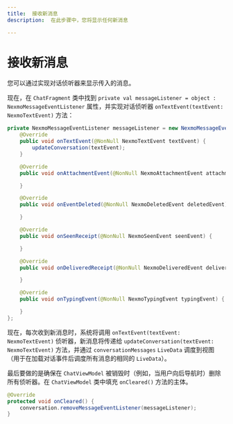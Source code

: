 ```yaml
---
title:  接收新消息
description:  在此步骤中，您将显示任何新消息

---
```


接收新消息
=====

您可以通过实现对话侦听器来显示传入的消息。

现在，在 `ChatFragment` 类中找到 `private val messageListener = object : NexmoMessageEventListener` 属性，并实现对话侦听器 `onTextEvent(textEvent: NexmoTextEvent)` 方法：

```java
private NexmoMessageEventListener messageListener = new NexmoMessageEventListener() {
    @Override
    public void onTextEvent(@NonNull NexmoTextEvent textEvent) {
        updateConversation(textEvent);
    }

    @Override
    public void onAttachmentEvent(@NonNull NexmoAttachmentEvent attachmentEvent) {

    }

    @Override
    public void onEventDeleted(@NonNull NexmoDeletedEvent deletedEvent) {

    }

    @Override
    public void onSeenReceipt(@NonNull NexmoSeenEvent seenEvent) {

    }

    @Override
    public void onDeliveredReceipt(@NonNull NexmoDeliveredEvent deliveredEvent) {

    }

    @Override
    public void onTypingEvent(@NonNull NexmoTypingEvent typingEvent) {

    }
};
```

现在，每次收到新消息时，系统将调用 `onTextEvent(textEvent: NexmoTextEvent)` 侦听器，新消息将传递给 `updateConversation(textEvent: NexmoTextEvent)` 方法，并通过 `conversationMessages` `LiveData` 调度到视图（用于在加载对话事件后调度所有消息的相同的 `LiveData`）。

最后要做的是确保在 `ChatViewModel` 被销毁时（例如，当用户向后导航时）删除所有侦听器。在 `ChatViewModel` 类中填充 `onCleared()` 方法的主体。

```java
@Override
protected void onCleared() {
    conversation.removeMessageEventListener(messageListener);
}
```

